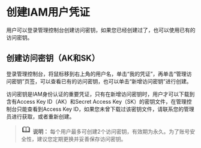 # 创建IAM用户凭证<a name="dws_01_0136"></a>

用户可以登录管理控制台创建访问密钥，如果您已经创建过了，也可以使用已有的访问密钥。

## 创建访问密钥（AK和SK）<a name="section161901598115"></a>

登录管理控制台，将鼠标移到右上角的用户名，单击“我的凭证”，再单击“管理访问密钥”页签，可以查看已有的访问密钥，也可以单击“新增访问密钥”进行创建。

访问密钥是IAM身份认证的重要凭证，只有在新增访问密钥时，用户才可以下载到含有Access Key ID（AK）和Secret Access Key（SK）的密钥文件，在管理控制台只能查看到Access Key ID，如果您未曾下载过该密钥文件，请联系您的管理员进行获取，或者重新创建。

>![](public_sys-resources/icon-note.gif) **说明：** 
>每个用户最多可创建2个访问密钥，有效期为永久。为了账号安全性，建议您定期更换并妥善保存访问密钥。

